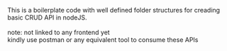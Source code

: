 This is a boilerplate code with well defined folder structures for creading basic CRUD API in nodeJS.<br>
<br>
note: not linked to any frontend yet<br>
kindly use postman or any equivalent tool to consume these APIs<br>
